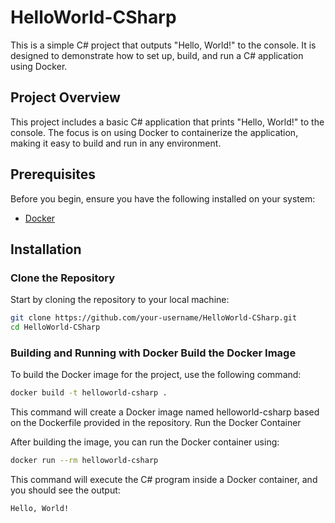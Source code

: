 # HelloWorld-CSharp

This is a simple C# project that outputs "Hello, World!" to the console. It is designed to demonstrate how to set up, build, and run a C# application using Docker.


## Project Overview

This project includes a basic C# application that prints "Hello, World!" to the console. The focus is on using Docker to containerize the application, making it easy to build and run in any environment.

## Prerequisites

Before you begin, ensure you have the following installed on your system:

- [Docker](https://www.docker.com/get-started)

## Installation

### Clone the Repository

Start by cloning the repository to your local machine:

```bash
git clone https://github.com/your-username/HelloWorld-CSharp.git
cd HelloWorld-CSharp
```

### Building and Running with Docker Build the Docker Image

To build the Docker image for the project, use the following command:

```bash
docker build -t helloworld-csharp .
```

This command will create a Docker image named helloworld-csharp based on the Dockerfile provided in the repository.
Run the Docker Container

After building the image, you can run the Docker container using:

```bash
docker run --rm helloworld-csharp
```

This command will execute the C# program inside a Docker container, and you should see the output:

```
Hello, World!
```
